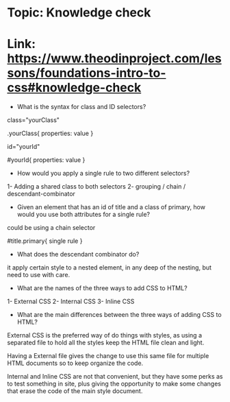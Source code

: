 # Topic: Knowledge check

# Link: https://www.theodinproject.com/lessons/foundations-intro-to-css#knowledge-check


- What is the syntax for class and ID selectors?

class="yourClass"

.yourClass{
    properties: value
}


id="yourId"

#yourId{
    properties: value
}


- How would you apply a single rule to two different selectors?

1- Adding a shared class to both selectors
2- grouping / chain / descendant-combinator


- Given an element that has an id of title and a class of primary, how would you use both attributes for a single rule?

could be using a chain selector

#title.primary{
    single rule
}

- What does the descendant combinator do?

it apply certain style to a nested element, in any deep of the nesting, but need to use with care.

- What are the names of the three ways to add CSS to HTML?

1- External CSS
2- Internal CSS
3- Inline CSS


- What are the main differences between the three ways of adding CSS to HTML?

External CSS is the preferred way of do things with styles, as using a separated file to hold all the styles keep the HTML file clean and light.

Having a External file gives the change to use this same file for multiple HTML documents so to keep organize the code.

Internal and Inline CSS are not that convenient, but they have some perks as to test something in site, plus giving the opportunity to make some changes that erase the code of the main style document.
